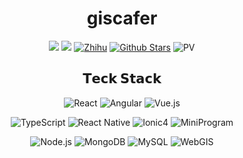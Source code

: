 <div align=center>

# giscafer

<p>

[![](https://img.shields.io/badge/个人网站-giscafer.com-1e80ff?logo=)](http://giscafer.com)
[![](https://img.shields.io/badge/博客-Blog-1e80ff?logo=)](https://giscafer.com/blog)
[![Zhihu](https://img.shields.io/badge/知乎-giscafer-1e80ff?logo=zhihu)](https://www.zhihu.com/people/giscafer)
[![Github Stars](https://img.shields.io/github/stars/giscafer?color=faf408&label=github%20stars&logo=github)](https://github.com/giscafer)
![PV](https://visitor-badge.glitch.me/badge?page_id=giscafer)

</p>

## 𝗧𝗲𝗰𝗸 𝗦𝘁𝗮𝗰𝗸

<p>

![React](https://img.shields.io/badge/-React-%23282C34?style=flat-square&logo=react)
![Angular](https://img.shields.io/badge/-Angular-%231572B6?style=flat-square&logo=Angular&logoColor=red&labelColor=%23E44D27f)
![Vue.js](https://img.shields.io/badge/-Vue.js-%232c3e50?style=flat-square&logo=Vue.js)

</p>

<p>
 
 ![TypeScript](https://img.shields.io/badge/-TypeScript-%23282C34?style=flat-square&logo=TypeScript&logoColor=%231572B6&labelColor=%23282C34&color=%23282C34)
![React Native](https://img.shields.io/badge/-React%20Native-%23282C34?style=flat-square&logo=react)
![Ionic4](https://img.shields.io/badge/-Ionic-%23282C34?style=flat-square&logo=Ionic)
![MiniProgram](https://img.shields.io/badge/-MiniProgram-blue?logo=wechat&logoColor=white)

</p>

<p>

![Node.js](https://img.shields.io/badge/-Node.js-%23282C34?style=flat-square&logo=Node.js)
![MongoDB](https://img.shields.io/badge/-MongoDB-%23282C34?style=flat-square&logo=MongoDB)
![MySQL](https://img.shields.io/badge/-MySQL-faf408?style=flat-square&logo=mysql)
![WebGIS](https://img.shields.io/badge/-GIS/WebGIS-blue?style=flat-square&logo=leaflet)

<p>

<!--
[![TopLangs](https://github-readme-stats.vercel.app/api/top-langs/?username=giscafer&layout=compact)](https://github.com/anuraghazra/github-readme-stats)
 -->
